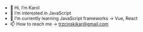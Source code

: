- 👋 Hi, I’m Karol
- 👀 I’m interested in JavaScript
- 🌱 I’m currently learning JavaScript frameworks -> Vue, React
- 📫 How to reach me -> trzcinskikar@gmail.com

<!---
walletktac/walletktac is a ✨ special ✨ repository because its `README.md` (this file) appears on your GitHub profile.
You can click the Preview link to take a look at your changes.
--->
